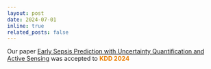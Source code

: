 ```yaml
---
layout: post
date: 2024-07-01 
inline: true
related_posts: false
---
```


Our paper [Early Sepsis Prediction with Uncertainty Quantification and Active Sensing](https://dl.acm.org/doi/abs/10.1145/3637528.3671586) was accepted to **<span style="color:#EB7F00">KDD 2024</span>**

